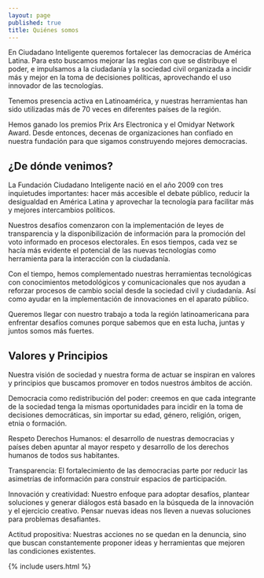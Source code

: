 ```yaml
---
layout: page
published: true
title: Quiénes somos 
---
```




En Ciudadano Inteligente queremos fortalecer las democracias de América Latina. Para esto buscamos mejorar las reglas con que se distribuye el poder, e impulsamos a la ciudadanía y la sociedad civil organizada a incidir más y mejor en la toma de decisiones políticas, aprovechando el uso innovador de las tecnologías. 

Tenemos presencia activa en Latinoamérica, y nuestras herramientas han sido utilizadas más de 70 veces en diferentes países de la región. 

Hemos ganado los premios Prix Ars Electronica y el Omidyar Network Award. Desde entonces, decenas de organizaciones han confiado en nuestra fundación para que sigamos construyendo mejores democracias.

## ¿De dónde venimos?

La Fundación Ciudadano Inteligente nació en el año 2009 con tres inquietudes importantes: hacer más accesible el debate público, reducir la desigualdad en América Latina y aprovechar la tecnología para facilitar más y mejores intercambios políticos.

Nuestros desafíos comenzaron con la implementación de leyes de transparencia y la disponibilización de información para la promoción del voto informado en procesos electorales. En esos tiempos, cada vez se hacía más evidente el potencial de las nuevas tecnologías como herramienta para la interacción con la ciudadanía. 

Con el tiempo, hemos complementado nuestras herramientas tecnológicas con conocimientos metodológicos y comunicacionales que nos ayudan a reforzar procesos de cambio social desde la sociedad civil y ciudadanía. Así como ayudar en la implementación de innovaciones en el aparato público.

Queremos llegar con nuestro trabajo a toda la región latinoamericana para enfrentar desafíos comunes porque sabemos que en esta lucha, juntas y juntos somos más fuertes.

## Valores y Principios

Nuestra visión de sociedad y nuestra forma de actuar se inspiran en valores y principios  que buscamos promover en todos nuestros ámbitos de acción.

Democracia como redistribución del poder: creemos en que cada integrante de la sociedad tenga la mismas oportunidades para incidir en la toma de decisiones democráticas, sin importar su edad, género, religión, origen, etnia o formación. 

Respeto Derechos Humanos: el desarrollo de nuestras democracias y países deben apuntar al mayor respeto y desarrollo de los derechos humanos de todos sus habitantes.

Transparencia: El fortalecimiento de las democracias parte por reducir las asimetrías de información para construir espacios de participación. 

Innovación y creatividad: Nuestro enfoque para adoptar desafíos, plantear soluciones y generar diálogos está basado en la búsqueda de la innovación y el ejercicio creativo. Pensar nuevas ideas nos lleven a nuevas soluciones para problemas desafiantes.

Actitud propositiva: Nuestras acciones no se quedan en la denuncia, sino que buscan constantemente proponer ideas y herramientas que mejoren las condiciones existentes.

{% include users.html %}
